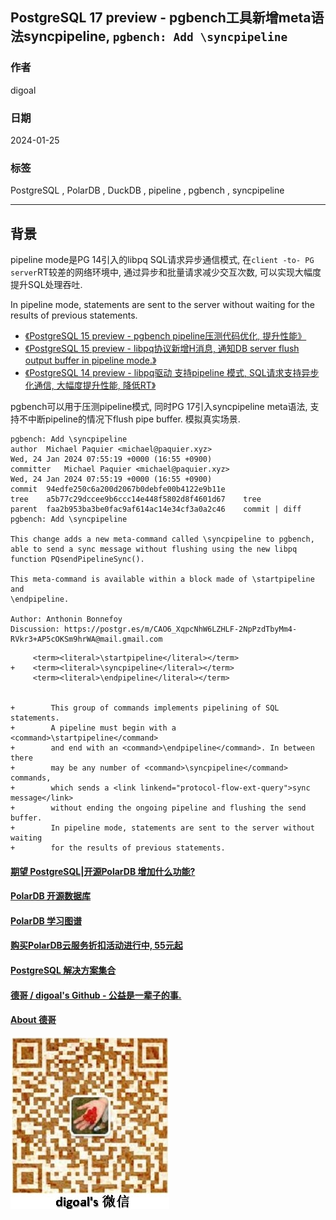 ## PostgreSQL 17 preview - pgbench工具新增meta语法syncpipeline, `pgbench: Add \syncpipeline`  
                                                      
### 作者                                                      
digoal                                                      
                                                      
### 日期                                                      
2024-01-25                                                
                                                      
### 标签                                                      
PostgreSQL , PolarDB , DuckDB , pipeline , pgbench , syncpipeline                
                                                      
----                                                      
                                                      
## 背景         
pipeline mode是PG 14引入的libpq SQL请求异步通信模式, 在`client -to- PG server`RT较差的网络环境中, 通过异步和批量请求减少交互次数, 可以实现大幅度提升SQL处理吞吐.    
  
In pipeline mode, statements are sent to the server without waiting for the results of previous statements.    
  
- [《PostgreSQL 15 preview - pgbench pipeline压测代码优化, 提升性能》](../202108/20210805_08.md)    
- [《PostgreSQL 15 preview - libpq协议新增H消息, 通知DB server flush output buffer in pipeline mode.》](../202106/20210630_03.md)    
- [《PostgreSQL 14 preview - libpq驱动 支持pipeline 模式, SQL请求支持异步化通信, 大幅度提升性能, 降低RT》](../202103/20210316_03.md)    
  
pgbench可以用于压测pipeline模式, 同时PG 17引入syncpipeline meta语法, 支持不中断pipeline的情况下flush pipe buffer. 模拟真实场景.    
  
```  
pgbench: Add \syncpipeline  
author	Michael Paquier <michael@paquier.xyz>	  
Wed, 24 Jan 2024 07:55:19 +0000 (16:55 +0900)  
committer	Michael Paquier <michael@paquier.xyz>	  
Wed, 24 Jan 2024 07:55:19 +0000 (16:55 +0900)  
commit	94edfe250c6a200d2067b0debfe00b4122e9b11e  
tree	a5b77c29dccee9b6ccc14e448f5802d8f4601d67	tree  
parent	faa2b953ba3be0fac9af614ac14e34cf3a0a2c46	commit | diff  
pgbench: Add \syncpipeline  
  
This change adds a new meta-command called \syncpipeline to pgbench,  
able to send a sync message without flushing using the new libpq  
function PQsendPipelineSync().  
  
This meta-command is available within a block made of \startpipeline and  
\endpipeline.  
  
Author: Anthonin Bonnefoy  
Discussion: https://postgr.es/m/CAO6_XqpcNhW6LZHLF-2NpPzdTbyMm4-RVkr3+AP5cOKSm9hrWA@mail.gmail.com  
```  
  
```  
     <term><literal>\startpipeline</literal></term>  
+    <term><literal>\syncpipeline</literal></term>  
     <term><literal>\endpipeline</literal></term>  
  
  
+        This group of commands implements pipelining of SQL statements.  
+        A pipeline must begin with a <command>\startpipeline</command>  
+        and end with an <command>\endpipeline</command>. In between there  
+        may be any number of <command>\syncpipeline</command> commands,  
+        which sends a <link linkend="protocol-flow-ext-query">sync message</link>  
+        without ending the ongoing pipeline and flushing the send buffer.  
+        In pipeline mode, statements are sent to the server without waiting  
+        for the results of previous statements.    
```  
    
  
#### [期望 PostgreSQL|开源PolarDB 增加什么功能?](https://github.com/digoal/blog/issues/76 "269ac3d1c492e938c0191101c7238216")
  
  
#### [PolarDB 开源数据库](https://openpolardb.com/home "57258f76c37864c6e6d23383d05714ea")
  
  
#### [PolarDB 学习图谱](https://www.aliyun.com/database/openpolardb/activity "8642f60e04ed0c814bf9cb9677976bd4")
  
  
#### [购买PolarDB云服务折扣活动进行中, 55元起](https://www.aliyun.com/activity/new/polardb-yunparter?userCode=bsb3t4al "e0495c413bedacabb75ff1e880be465a")
  
  
#### [PostgreSQL 解决方案集合](../201706/20170601_02.md "40cff096e9ed7122c512b35d8561d9c8")
  
  
#### [德哥 / digoal's Github - 公益是一辈子的事.](https://github.com/digoal/blog/blob/master/README.md "22709685feb7cab07d30f30387f0a9ae")
  
  
#### [About 德哥](https://github.com/digoal/blog/blob/master/me/readme.md "a37735981e7704886ffd590565582dd0")
  
  
![digoal's wechat](../pic/digoal_weixin.jpg "f7ad92eeba24523fd47a6e1a0e691b59")
  
